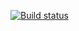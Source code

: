 [![Build status](https://ci.appveyor.com/api/projects/status/pmu9loamaxoxwq3b?svg=true)](https://ci.appveyor.com/project/Daru42ru/diploma)
